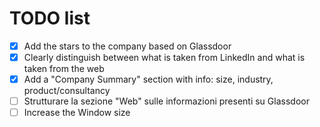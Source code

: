 # TODO list

- [x] Add the stars to the company based on Glassdoor
- [x] Clearly distinguish between what is taken from LinkedIn and what is taken from the web
- [x] Add a "Company Summary" section with info: size, industry, product/consultancy
- [ ] Strutturare la sezione "Web" sulle informazioni presenti su Glassdoor
- [ ] Increase the Window size